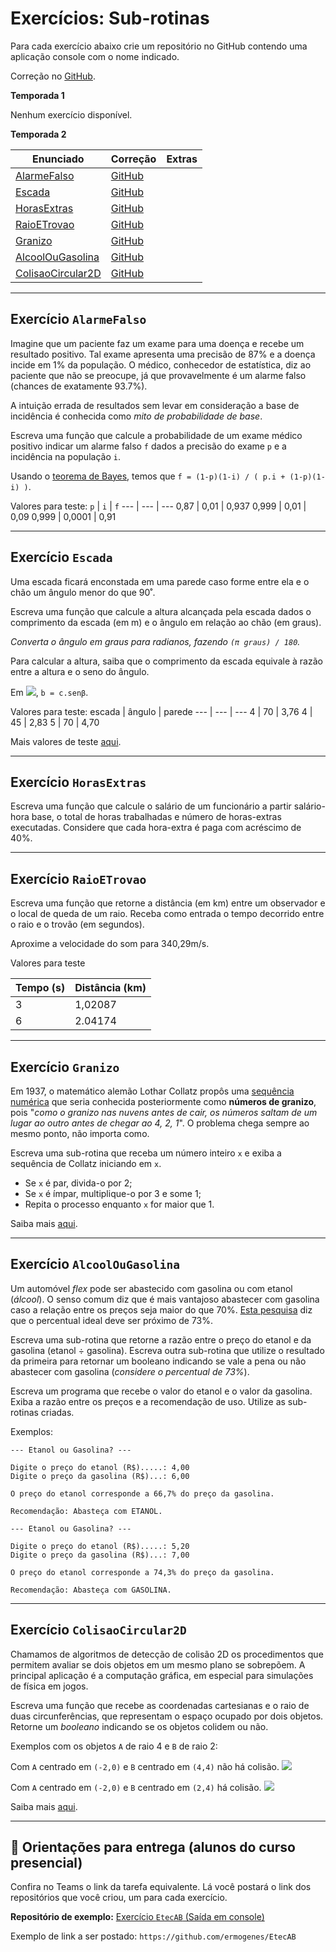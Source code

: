 # Exercícios: Sub-rotinas

Para cada exercício abaixo crie um repositório no GitHub contendo uma aplicação console com o nome indicado.

Correção no [GitHub](https://github.com/ermogenes/correcoes-dev-cs).

**Temporada 1**

Nenhum exercício disponível.

**Temporada 2**

| Enunciado                                         | Correção                                                                                       | Extras |
| ------------------------------------------------- | ---------------------------------------------------------------------------------------------- | ------ |
| [AlarmeFalso](#exercício-alarmefalso)             | [GitHub](https://github.com/ermogenes/correcoes-dev-cs/blob/main/AlarmeFalso/Program.cs)       |
| [Escada](#exercício-escada)                       | [GitHub](https://github.com/ermogenes/correcoes-dev-cs/blob/main/Escada/Program.cs)            |
| [HorasExtras](#exercício-horasextras)             | [GitHub](https://github.com/ermogenes/correcoes-dev-cs/blob/main/HorasExtras/Program.cs)       |
| [RaioETrovao](#exercício-raioetrovao)             | [GitHub](https://github.com/ermogenes/correcoes-dev-cs/blob/main/RaioETrovao/Program.cs)       |
| [Granizo](#exercício-granizo)                     | [GitHub](https://github.com/ermogenes/correcoes-dev-cs/blob/main/Granizo/Program.cs)           |
| [AlcoolOuGasolina](#exercício-alcoolougasolina)   | [GitHub](https://github.com/ermogenes/correcoes-dev-cs/blob/main/AlcoolOuGasolina/Program.cs)  |
| [ColisaoCircular2D](#exercício-colisaocircular2d) | [GitHub](https://github.com/ermogenes/correcoes-dev-cs/blob/main/ColisaoCircular2D/Program.cs) |

<!-- [ParadoxoDoAniversario](#Exercício-ParadoxoDoAniversario) | _em breve_ | -->

---

## Exercício `AlarmeFalso`

Imagine que um paciente faz um exame para uma doença e recebe um resultado positivo. Tal exame apresenta uma precisão de 87% e a doença incide em 1% da população. O médico, conhecedor de estatística, diz ao paciente que não se preocupe, já que provavelmente é um alarme falso (chances de exatamente 93.7%).

A intuição errada de resultados sem levar em consideração a base de incidência é conhecida como _mito de probabilidade de base_.

Escreva uma função que calcule a probabilidade de um exame médico positivo indicar um alarme falso `f` dados a precisão do exame `p` e a incidência na população `i`.

Usando o [teorema de Bayes](https://pt.wikipedia.org/wiki/Teorema_de_Bayes), temos que `f = (1-p)(1-i) / ( p.i + (1-p)(1-i) )`.

Valores para teste:
`p` | `i` | `f`
--- | --- | ---
0,87 | 0,01 | 0,937
0,999 | 0,01 | 0,09
0,999 | 0,0001 | 0,91

---

## Exercício `Escada`

Uma escada ficará enconstada em uma parede caso forme entre ela e o chão um ângulo menor do que 90˚.

Escreva uma função que calcule a altura alcançada pela escada dados o comprimento da escada (em m) e o ângulo em relação ao chão (em graus).

_Converta o ângulo em graus para radianos, fazendo `(π graus) / 180`._

Para calcular a altura, saiba que o comprimento da escada equivale à razão entre a altura e o seno do ângulo.

Em ![](escada-1.svg), `b = c.senβ`.

Valores para teste:
escada | ângulo | parede
--- | --- | ---
4 | 70 | 3,76
4 | 45 | 2,83
5 | 70 | 4,70

Mais valores de teste [aqui](https://www.calculat.org/pt/area-perimetro/triangulo-retangulo.html).

---

## Exercício `HorasExtras`

Escreva uma função que calcule o salário de um funcionário a partir salário-hora base, o total de horas trabalhadas e número de horas-extras executadas. Considere que cada hora-extra é paga com acréscimo de 40%.

---

## Exercício `RaioETrovao`

Escreva uma função que retorne a distância (em km) entre um observador e o local de queda de um raio. Receba como entrada o tempo decorrido entre o raio e o trovão (em segundos).

Aproxime a velocidade do som para 340,29m/s.

Valores para teste

| Tempo (s) | Distância (km) |
| --------- | -------------- |
| 3         | 1,02087        |
| 6         | 2.04174        |

---

## Exercício `Granizo`

Em 1937, o matemático alemão Lothar Collatz propôs uma [sequência numérica](https://pt.wikipedia.org/wiki/Conjectura_de_Collatz) que seria conhecida posteriormente como **números de granizo**, pois "_como o granizo nas nuvens antes de cair, os números saltam de um lugar ao outro antes de chegar ao 4, 2, 1_". O problema chega sempre ao mesmo ponto, não importa como.

Escreva uma sub-rotina que receba um número inteiro `x` e exiba a sequência de Collatz iniciando em `x`.

- Se `x` é par, divida-o por 2;
- Se `x` é ímpar, multiplique-o por 3 e some 1;
- Repita o processo enquanto `x` for maior que 1.

Saiba mais [aqui](https://www.bbc.com/portuguese/geral-36702054).

---

## Exercício `AlcoolOuGasolina`

Um automóvel _flex_ pode ser abastecido com gasolina ou com etanol (_álcool_). O senso comum diz que é mais vantajoso abastecer com gasolina caso a relação entre os preços seja maior do que 70%. [Esta pesquisa](https://autopapo.uol.com.br/noticia/porcentagem-gasolina-ou-etanol/) diz que o percentual ideal deve ser próximo de 73%.

Escreva uma sub-rotina que retorne a razão entre o preço do etanol e da gasolina (etanol ÷ gasolina). Escreva outra sub-rotina que utilize o resultado da primeira para retornar um booleano indicando se vale a pena ou não abastecer com gasolina (_considere o percentual de 73%_).

Escreva um programa que recebe o valor do etanol e o valor da gasolina. Exiba a razão entre os preços e a recomendação de uso. Utilize as sub-rotinas criadas.

Exemplos:

```
--- Etanol ou Gasolina? ---

Digite o preço do etanol (R$).....: 4,00
Digite o preço da gasolina (R$)...: 6,00

O preço do etanol corresponde a 66,7% do preço da gasolina.

Recomendação: Abasteça com ETANOL.
```

```
--- Etanol ou Gasolina? ---

Digite o preço do etanol (R$).....: 5,20
Digite o preço da gasolina (R$)...: 7,00

O preço do etanol corresponde a 74,3% do preço da gasolina.

Recomendação: Abasteça com GASOLINA.
```

---

## Exercício `ColisaoCircular2D`

Chamamos de algoritmos de detecção de colisão 2D os procedimentos que permitem avaliar se dois objetos em um mesmo plano se sobrepõem. A principal aplicação é a computação gráfica, em especial para simulações de física em jogos.

Escreva uma função que recebe as coordenadas cartesianas e o raio de duas circunferências, que representam o espaço ocupado por dois objetos. Retorne um _booleano_ indicando se os objetos colidem ou não.

Exemplos com os objetos `A` de raio 4 e `B` de raio 2:

Com `A` centrado em `(-2,0)` e `B` centrado em `(4,4)` não há colisão.
![](colisao-circ-1.png)

Com `A` centrado em `(-2,0)` e `B` centrado em `(2,4)` há colisão.
![](colisao-circ-2.png)

Saiba mais [aqui](https://developer.mozilla.org/pt-BR/docs/Games/Techniques/2D_collision_detection).

<!--

## Exercício `ParadoxoDoAniversario`

O paradoxo do aniversário afirma que dado um grupo de 23 pessoas escolhidas aleatoriamente, a chance de que duas pessoas terão a mesma data de aniversário é de mais de 50%. Para 57 ou mais pessoas, a probabilidade é maior do que 99%, entretanto, ela não pode ser exatamente 100% exceto que se tenha pelo menos 367 pessoas. Calcular essa probabilidade (e as relacionadas a ela) é o problema do aniversário, apresentado pela primeira vez pelo matemático polonês Richard von Mises (irmão mais novo do famoso economista Ludwig von Mises).

Escreva uma função que calcule a probabilidade de um grupo de tamanho `n` possuir duas ou mais pessoas com a mesma data de aniversário. Desconsidere variações como anos bissextos e gêmeos.

Essa probabilidade é dada por:

![](https://wikimedia.org/api/rest_v1/media/math/render/svg/c9d215da459cb58833058a449c2aba29f0d25f25)

Valores para teste:
`n` | `f(n)`
--- | ---
10 | 12%
20 | 41%
23 | 50.7%
30 | 70%
50 | 97%
100 | 99.99996%
200 | 99.9999999999999999999999999998%
367 | 100%
-->

---

## 🏁 Orientações para entrega (alunos do curso presencial)

Confira no Teams o link da tarefa equivalente. Lá você postará o link dos repositórios que você criou, um para cada exercício.

**Repositório de exemplo:**
[Exercício `EtecAB` (Saída em console)](https://github.com/ermogenes/EtecAB)

Exemplo de link a ser postado: `https://github.com/ermogenes/EtecAB`
